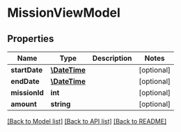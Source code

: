 # MissionViewModel

## Properties
Name | Type | Description | Notes
------------ | ------------- | ------------- | -------------
**startDate** | [**\DateTime**](\DateTime.md) |  | [optional] 
**endDate** | [**\DateTime**](\DateTime.md) |  | [optional] 
**missionId** | **int** |  | [optional] 
**amount** | **string** |  | [optional] 

[[Back to Model list]](../README.md#documentation-for-models) [[Back to API list]](../README.md#documentation-for-api-endpoints) [[Back to README]](../README.md)

